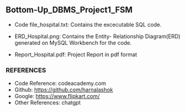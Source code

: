 ## Bottom-Up_DBMS_Project1_FSM

- Code file_hospital.txt: Contains the excecutable SQL code.

- ERD_Hospital.png: Contains the Entity- Relationship Diagram(ERD) generated on MySQL Workbench for the code.

- Report_Hospital.pdf: Project Report in pdf format

### REFERENCES
- Code Reference: codeacademy.com
- Github: https://github.com/harnalashok 
- Google: https://www.flipkart.com/ 
- Other References: chatgpt
